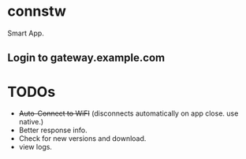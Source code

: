 # connstw
Smart App.

## Login to gateway.example.com

# TODOs
- ~~Auto-Connect to WiFI~~ (disconnects automatically on app close. use native.)
- Better response info.
- Check for new versions and download.
- view logs.